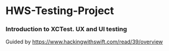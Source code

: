 # HWS-Testing-Project
### Introduction to XCTest. UX and UI testing

Guided by https://www.hackingwithswift.com/read/39/overview
